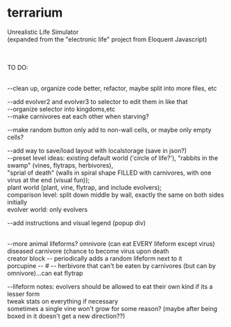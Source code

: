 terrarium
=========

Unrealistic Life Simulator<br>
(expanded from the "electronic life" project from Eloquent Javascript)<br><br><br>


TO DO:<br><br>


--clean up, organize code better, refactor, maybe split into more files, etc<br>

--add evolver2 and evolver3 to selector to edit them in like that<br>
--organize selector into kingdoms,etc<br>
--make carnivores eat each other when starving?<br>


--make random button only add to non-wall cells, or maybe only empty cells?<br>


--add way to save/load layout with localstorage (save in json?)<br>
--preset level ideas:  existing default world ('circle of life?'), "rabbits in the swamp" (vines, flytraps, herbivores),<br>
                       "sprial of death" (walls in spiral shape FILLED with carnivores, with one virus at the end (visual fun));<br>
                       plant world (plant, vine, flytrap, and include evolvers);<br>
                       comparison level: split down middle by wall, exactly the same on both sides initially<br>
                       evolver world: only evolvers<br>

--add instructions and visual legend (popup div)<br><br>

--more animal lifeforms? omnivore (can eat EVERY lifeform except virus)<br>
                     diseased carnivore (chance to become virus upon death<br>
                     creator block -- periodically adds a random lifeform next to it<br>
                     porcupine -- # -- herbivore that can't be eaten by carnivores (but can by omnivore)...can eat flytrap

--lifeform notes:  evolvers should be allowed to eat their own kind if its a lesser form<br>
                  tweak stats on everything if necessary<br>
                  sometimes a single vine won't grow for some reason? (maybe after being boxed in it doesn't get a new direction??)
        
